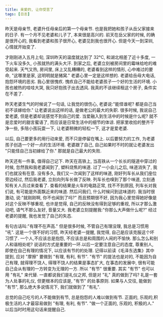 ```yaml
---
title: 亲爱的, 让你受苦了
tags: [日志]
---
```


昨天是母亲节, 老婆升任母亲后的第一个母亲节. 也是我把她和孩子从岳父家接来的日子. 有一个月不见老婆和儿子了, 本来很是高兴的. 前天在岳父家的时候, 的确是很开心的, 我看到老婆和孩子很开心, 老婆见到我也很开心. 但是今天一到深圳, 心情就开始变了.

才刚刚进入五月上旬, 深圳昨天的温度就达到了 32°C, 和湖北相差了近十多度, 一下火车没多久, 小孩就热的满头大汗. 到家之后, 老婆立刻被房间里的霉味给呛的难受起来. 天气又热, 房间里, 床上又乱糟糟的, 老婆看到这样的情形, 心中难过的要命, "这哪里是家, 这明明就是猪窝." 老婆心里一定是这样想的. 老婆给岳母大电话, 抱怨环境的恶劣. 我心里很愧疚. 愧疚自己不能给老婆孩子一个好的生活的环境. 小孩也被热的哇哇大哭, 我只好抱孩子出去透风. 我真的不该继续租这个房子, 条件实在不差了.

昨天老婆生气的时候说了一句话, 让我觉的很伤心, 老婆说:"能怪谁呢? 都是自己当初不该嫁给你." 让老婆说出这样的话, 是做老公的最大的失职. 很多时候, 我说自己爱老婆, 但是老婆却说感觉不到自己的爱. 当爱融入到生活中的时候是什么呢? 就不是恋爱时的甜言蜜语了, 而应该是日常生活中的细节的体谅. 把家里收拾的整齐干净一些, 多陪小孩玩耍一下, 让老婆稍微的轻松一下, 这才是爱老婆.

以后, 自己要更多的用行动来爱, 而不只是停留在嘴上. 以后要努力的工作, 为老婆孩子创造一个好一点的生活环境. 老婆跟了自己, 自己如果时不时的就让老婆发出 "只能怪自己当初嫁给了你." 那就是自己最大的失败.

昨天还有一件事, 值得自己记下. 昨天在高铁上, 当高铁从一个长长的隧道中穿过的时候, 忽然我和我老婆闻到了, 塑料烧焦的味道. 过了一小会儿之后, 味道消失了, 我们也就没有在意. 没有多久, 我们又一次闻到了这样的味道, 刚好列车长从我们座位旁边经过, 然后我老婆, 立刻向列车长做了反映. 列车长也嗅到了那个味道, 立刻通知有关人员过来查看了. 查看的结果是火车的电路正常, 找不不到原因, 列车长对我们说, 有可能是外面飘近来的味道. 然后问我们, 什么时候问到这味道的. 我当时很激动, 说:"就刚刚啊, 你不也闻到了吗?" 而且预期很不好, 因为我心里觉得她好像是对这个反映不够重视, 也许是觉得, 自己的反映没有得到足够的重视, 所以才那么激动吧, 语气不那么友好, 音量又大. 我老婆立刻提醒我:"你那么大声做什么呢?" 经过老婆的提醒, 我也发觉了自己的失态.

有句古话叫:"有理不在声高." 但是很多时候, 不管自己有理没理, 我总是习惯用 "吼". 这是一个很不好的习惯, 昨天经老婆一提醒, 我觉得, 自己是应该克服这个坏习惯了. 一个人,不应该总是抱怨, 不应该总是和周围的人闹的不愉快. 那么怎么和别人和谐相处呢? 说话的方式是重要的一环.以后一定要注意自己的态度, 尊重别人, 即使在自己有理的情况下, 以应该有节的的处理. 记得以前读《毛泽东选集》其中提到, 应对 "摩擦" 要做到 "有理, 有利, 有节". "有节" 的提法也是对的, 不能因为自己有理, 就得理不饶人, 得理不饶人的结果是事态扩大, 在事态的发展中, 很有可能自己会从有理的一方转变为无理的一方. 所以 "有节" 很重要. 其实 "有节" 也可以用 "有礼" 来代替. 一直都说我们是礼仪之邦, 但是对 "礼" 真的做到了吗? 礼是一套为人处事的礼仪, 但更根本的应该是, "有节" 的处事原则. 如果与人交往, 能做到 "有节", 那么绝大多说情况下, 我们就做到了 "有礼".

总觉的自己吃亏的人不能做到有节, 总是抱怨的人难以做到有节. 正面的, 乐观的,积极生活的人才最容易做到 "有理, 有利, 有节". "做一个正面的, 乐观的, 积极的人." 以后当时时用这句话来提醒自己. 
